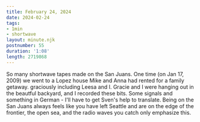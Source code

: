 ```yaml
---
title: February 24, 2024
date: 2024-02-24
tags:
- 1min
- shortwave
layout: minute.njk
postnumber: 55
duration: '1:08'
length: 2719868
---
```

So many shortwave tapes made on the San Juans. One time (on Jan 17, 2009) we went to a Lopez house Mike and Anna had rented for a family getaway. graciously including Leesa and I. Gracie and I were hanging out in the beautful backyard, and I recorded these bits. Some signals and something in German - I'll have to get Sven's help to translate. Being on the San Juans always feels like you have left Seattle and are on the edge of the frontier, the open sea, and the radio waves you catch only emphasize this.    
